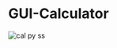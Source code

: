 # GUI-Calculator
![cal py ss](https://github.com/user-attachments/assets/fa8adc8e-47ff-47a1-8d12-1bfa785ad422)
